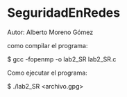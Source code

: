 # SeguridadEnRedes
Autor: Alberto Moreno Gómez

como compilar el programa:

 $ gcc -fopenmp -o lab2_SR lab2_SR.c

Como ejecutar el programa:

 $ ./lab2_SR <archivo.gpg> 
